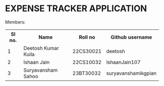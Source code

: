 # EXPENSE TRACKER APPLICATION

Members:

<table>
  <tr>
    <th>Sl no.</th>
    <th>Name</th>
    <th>Roll no</th>
    <th>Github username</th>
  </tr>
  <tr>
    <td>1</td>
    <td>Deetosh Kumar Kuila</td>
    <td>22CS30021</td>
    <td>deetosh</td>
  </tr>
  <tr>
    <td>2</td>
    <td>Ishaan Jain</td>
    <td>22CS10032</td>
    <td>IshaanJain107</td>
  </tr>
  <tr>
    <td>3</td>
    <td>Suryavansham Sahoo</td>
    <td>23BT30032</td>
    <td>suryavanshamikgpian</td>
  </tr>
</table>
